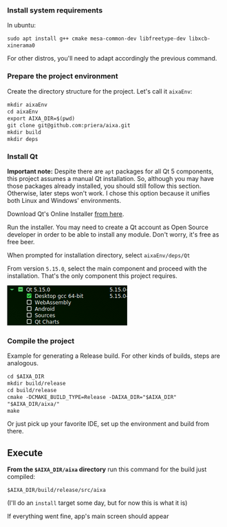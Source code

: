 ### Install system requirements
In ubuntu: 
```shell
sudo apt install g++ cmake mesa-common-dev libfreetype-dev libxcb-xinerama0
```

For other distros, you'll need to adapt accordingly the previous command.


### Prepare the project environment
Create the directory structure for the project. Let's call it `aixaEnv`:

```shell
mkdir aixaEnv
cd aixaEnv
export AIXA_DIR=$(pwd)
git clone git@github.com:priera/aixa.git
mkdir build
mkdir deps
```

### Install Qt
**Important note:** Despite there are `apt` packages for all Qt 5 components, this project assumes a manual Qt installation. So, although you may have those packages already installed, you should still follow this section. Otherwise, later steps won't work. I chose this option because it unifies both Linux and Windows' environments.    

Download Qt's Online Installer [from here](https://www.qt.io/download-qt-installer).

Run the installer. You may need to create a Qt account as Open Source developer in order to be able to install any module. Don't worry, it's free as free beer.

When prompted for installation directory, select `aixaEnv/deps/Qt`

From version `5.15.0`, select the main component and proceed with the installation. That's the only component this project requires.

![qt_selection](images/qt-selection-linux.png)

### Compile the project

Example for generating a Release build. For other kinds of builds, steps are analogous.

```shell
cd $AIXA_DIR
mkdir build/release
cd build/release
cmake -DCMAKE_BUILD_TYPE=Release -DAIXA_DIR="$AIXA_DIR" "$AIXA_DIR/aixa/"
make
```

Or just pick up your favorite IDE, set up the environment and build from there.

## Execute

**From the `$AIXA_DIR/aixa` directory** run this command for the build just compiled:

```shell
$AIXA_DIR/build/release/src/aixa
```

(I'll do an `install` target some day, but for now this is what it is)

If everything went fine, app's main screen should appear
